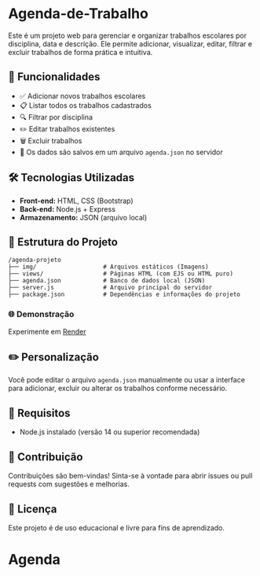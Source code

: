 ﻿# Agenda-de-Trabalho

Este é um projeto web para gerenciar e organizar trabalhos escolares por disciplina, data e descrição. Ele permite adicionar, visualizar, editar, filtrar e excluir trabalhos de forma prática e intuitiva.

## 🚀 Funcionalidades

* ✅ Adicionar novos trabalhos escolares
* 📋 Listar todos os trabalhos cadastrados
* 🔍 Filtrar por disciplina
* ✏️ Editar trabalhos existentes
* 🗑️ Excluir trabalhos
* 💾 Os dados são salvos em um arquivo `agenda.json` no servidor

## 🛠️ Tecnologias Utilizadas

* **Front-end:** HTML, CSS (Bootstrap)
* **Back-end:** Node.js + Express
* **Armazenamento:** JSON (arquivo local)

## 📂 Estrutura do Projeto

```
/agenda-projeto
├── img/                   # Arquivos estáticos (Imagens)
├── views/                 # Páginas HTML (com EJS ou HTML puro)
├── agenda.json            # Banco de dados local (JSON)
├── server.js              # Arquivo principal do servidor
├── package.json           # Dependências e informações do projeto
```

### 🌐 Demonstração
Experimente em [Render](https://agenda-uss9.onrender.com)

## ✏️ Personalização
Você pode editar o arquivo `agenda.json` manualmente ou usar a interface para adicionar, excluir ou alterar os trabalhos conforme necessário.

## 📌 Requisitos
* Node.js instalado (versão 14 ou superior recomendada)

## 🤝 Contribuição
Contribuições são bem-vindas! Sinta-se à vontade para abrir issues ou pull requests com sugestões e melhorias.

## 📄 Licença
Este projeto é de uso educacional e livre para fins de aprendizado.

# Agenda

